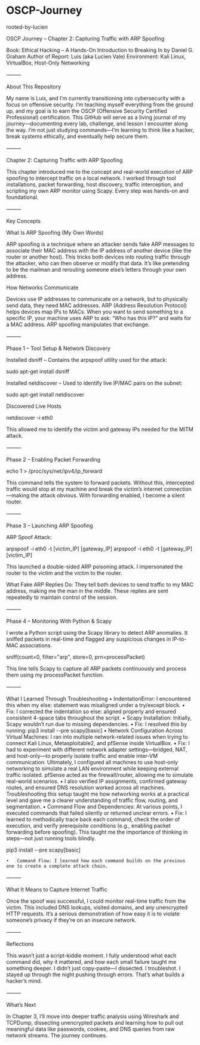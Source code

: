 # OSCP-Journey
rooted-by-lucien

OSCP Journey – Chapter 2: Capturing Traffic with ARP Spoofing

Book: Ethical Hacking – A Hands-On Introduction to Breaking In by Daniel G. Graham
Author of Report: Luis  (aka Lucien Vale)
Environment: Kali Linux, VirtualBox, Host-Only Networking

⸻

About This Repository

My name is Luis, and I’m currently transitioning into cybersecurity with a focus on offensive security. I’m teaching myself everything from the ground up, and my goal is to earn the OSCP (Offensive Security Certified Professional) certification. This GitHub will serve as a living journal of my journey—documenting every lab, challenge, and lesson I encounter along the way. I’m not just studying commands—I’m learning to think like a hacker, break systems ethically, and eventually help secure them.

⸻

Chapter 2: Capturing Traffic with ARP Spoofing

This chapter introduced me to the concept and real-world execution of ARP spoofing to intercept traffic on a local network. I worked through tool installations, packet forwarding, host discovery, traffic interception, and scripting my own ARP monitor using Scapy. Every step was hands-on and foundational.

⸻

Key Concepts

What Is ARP Spoofing (My Own Words)

ARP spoofing is a technique where an attacker sends fake ARP messages to associate their MAC address with the IP address of another device (like the router or another host). This tricks both devices into routing traffic through the attacker, who can then observe or modify that data. It’s like pretending to be the mailman and rerouting someone else’s letters through your own address.

How Networks Communicate

Devices use IP addresses to communicate on a network, but to physically send data, they need MAC addresses. ARP (Address Resolution Protocol) helps devices map IPs to MACs. When you want to send something to a specific IP, your machine uses ARP to ask: “Who has this IP?” and waits for a MAC address. ARP spoofing manipulates that exchange.

⸻

Phase 1 – Tool Setup & Network Discovery

Installed dsniff – Contains the arpspoof utility used for the attack:

sudo apt-get install dsniff

Installed netdiscover – Used to identify live IP/MAC pairs on the subnet:

sudo apt-get install netdiscover

Discovered Live Hosts

netdiscover -i eth0

This allowed me to identify the victim and gateway IPs needed for the MITM attack.

⸻

Phase 2 – Enabling Packet Forwarding

echo 1 > /proc/sys/net/ipv4/ip_forward

This command tells the system to forward packets. Without this, intercepted traffic would stop at my machine and break the victim’s internet connection—making the attack obvious. With forwarding enabled, I become a silent router.

⸻

Phase 3 – Launching ARP Spoofing

ARP Spoof Attack:

arpspoof -i eth0 -t [victim_IP] [gateway_IP]
arpspoof -i eth0 -t [gateway_IP] [victim_IP]

This launched a double-sided ARP poisoning attack. I impersonated the router to the victim and the victim to the router.

What Fake ARP Replies Do:
They tell both devices to send traffic to my MAC address, making me the man in the middle. These replies are sent repeatedly to maintain control of the session.

⸻

Phase 4 – Monitoring With Python & Scapy

I wrote a Python script using the Scapy library to detect ARP anomalies. It sniffed packets in real-time and flagged any suspicious changes in IP-to-MAC associations.

sniff(count=0, filter="arp", store=0, prn=processPacket)

This line tells Scapy to capture all ARP packets continuously and process them using my processPacket function.

⸻

What I Learned Through Troubleshooting
	•	IndentationError: I encountered this when my else: statement was misaligned under a try/except block.
	•	Fix: I corrected the indentation so else: aligned properly and ensured consistent 4-space tabs throughout the script.
	•	Scapy Installation: Initially, Scapy wouldn’t run due to missing dependencies.
	•	Fix: I resolved this by running:
pip3 install --pre scapy[basic]
	•	Network Configuration Across Virtual Machines: I ran into multiple network-related issues when trying to connect Kali Linux, Metasploitable2, and pfSense inside VirtualBox.
	•	Fix: I had to experiment with different network adapter settings—bridged, NAT, and host-only—to properly isolate traffic and enable inter-VM communication. Ultimately, I configured all machines to use host-only networking to simulate a real LAN environment while keeping external traffic isolated. pfSense acted as the firewall/router, allowing me to simulate real-world scenarios.
	•	I also verified IP assignments, confirmed gateway routes, and ensured DNS resolution worked across all machines. Troubleshooting this setup taught me how networking works at a practical level and gave me a clearer understanding of traffic flow, routing, and segmentation.
	•	Command Flow and Dependencies: At various points, I executed commands that failed silently or returned unclear errors.
	•	Fix: I learned to methodically trace back each command, check the order of execution, and verify prerequisite conditions (e.g., enabling packet forwarding before spoofing). This taught me the importance of thinking in steps—not just running tools blindly.

pip3 install --pre scapy[basic]


	•	Command Flow: I learned how each command builds on the previous one to create a complete attack chain.

⸻

What It Means to Capture Internet Traffic

Once the spoof was successful, I could monitor real-time traffic from the victim. This included DNS lookups, visited domains, and any unencrypted HTTP requests. It’s a serious demonstration of how easy it is to violate someone’s privacy if they’re on an insecure network.

⸻

Reflections

This wasn’t just a script-kiddie moment. I fully understood what each command did, why it mattered, and how each small failure taught me something deeper. I didn’t just copy-paste—I dissected. I troubleshot. I stayed up through the night pushing through errors. That’s what builds a hacker’s mind.

⸻

What’s Next

In Chapter 3, I’ll move into deeper traffic analysis using Wireshark and TCPDump, dissecting unencrypted packets and learning how to pull out meaningful data like passwords, cookies, and DNS queries from raw network streams. The journey continues.
